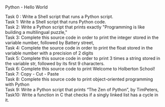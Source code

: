 Python - Hello World

Task 0 : Write a Shell script that runs a Python script.<br />
Task 1: Write a Shell script that runs Python code.<br />
Task 2: Write a Python script that prints exactly "Programming is like building a multilingual puzzle," <br />
Task 3: Complete this source code in order to print the integer stored in the variable number, followed by Battery street,<br />
Task 4: Complete the source code in order to print the float stored in the variable number with a precision of 2 digits<br />
Task 5: Complete this source code in order to print 3 times a string stored in the variable str,
followed by its first 9 characters.<br />
Task 6: Complete this source code to print Welcome to Holberton School!<br />
Task 7: Copy - Cut - Paste <br />
Task 8: Complete this source code to print object-oriented programming with Python <br />
Task 9: Write a Python script that prints “The Zen of Python”, by TimPeters,<br />
Task10: Write a function in C that checks if a singly linked list has a cycle in it.<br />